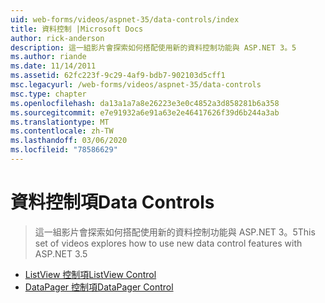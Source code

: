 ```yaml
---
uid: web-forms/videos/aspnet-35/data-controls/index
title: 資料控制 |Microsoft Docs
author: rick-anderson
description: 這一組影片會探索如何搭配使用新的資料控制功能與 ASP.NET 3。5
ms.author: riande
ms.date: 11/14/2011
ms.assetid: 62fc223f-9c29-4af9-bdb7-902103d5cff1
msc.legacyurl: /web-forms/videos/aspnet-35/data-controls
msc.type: chapter
ms.openlocfilehash: da13a1a7a8e26223e3e0c4852a3d858281b6a358
ms.sourcegitcommit: e7e91932a6e91a63e2e46417626f39d6b244a3ab
ms.translationtype: MT
ms.contentlocale: zh-TW
ms.lasthandoff: 03/06/2020
ms.locfileid: "78586629"
---
```

# <a name="data-controls"></a><span data-ttu-id="ae80b-103">資料控制項</span><span class="sxs-lookup"><span data-stu-id="ae80b-103">Data Controls</span></span>

> <span data-ttu-id="ae80b-104">這一組影片會探索如何搭配使用新的資料控制功能與 ASP.NET 3。5</span><span class="sxs-lookup"><span data-stu-id="ae80b-104">This set of videos explores how to use new data control features with ASP.NET 3.5</span></span>

- [<span data-ttu-id="ae80b-105">ListView 控制項</span><span class="sxs-lookup"><span data-stu-id="ae80b-105">ListView Control</span></span>](the-listview-control.md)
- [<span data-ttu-id="ae80b-106">DataPager 控制項</span><span class="sxs-lookup"><span data-stu-id="ae80b-106">DataPager Control</span></span>](the-datapager-control.md)
